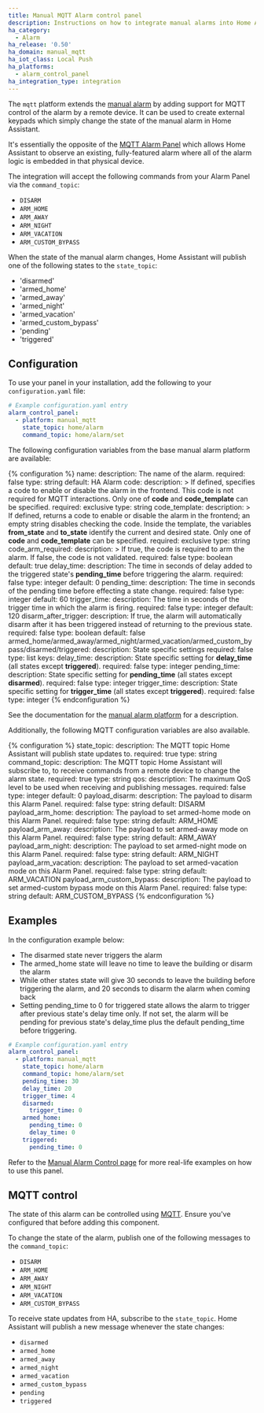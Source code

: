 ```yaml
---
title: Manual MQTT Alarm control panel
description: Instructions on how to integrate manual alarms into Home Assistant with MQTT support.
ha_category:
  - Alarm
ha_release: '0.50'
ha_domain: manual_mqtt
ha_iot_class: Local Push
ha_platforms:
  - alarm_control_panel
ha_integration_type: integration
---
```


The `mqtt` platform extends the [manual alarm](/integrations/manual) by adding support for MQTT control of the alarm by a remote device. It can be used to create external keypads which simply change the state of the manual alarm in Home Assistant.

It's essentially the opposite of the [MQTT Alarm Panel](/integrations/alarm_control_panel.mqtt/) which allows Home Assistant to observe an existing, fully-featured alarm where all of the alarm logic is embedded in that physical device.

The integration will accept the following commands from your Alarm Panel via the `command_topic`:

- `DISARM`
- `ARM_HOME`
- `ARM_AWAY`
- `ARM_NIGHT`
- `ARM_VACATION`
- `ARM_CUSTOM_BYPASS`

When the state of the manual alarm changes, Home Assistant will publish one of the following states to the `state_topic`:

- 'disarmed'
- 'armed_home'
- 'armed_away'
- 'armed_night'
- 'armed_vacation'
- 'armed_custom_bypass'
- 'pending'
- 'triggered'

## Configuration

To use your panel in your installation, add the following to your `configuration.yaml` file:

```yaml
# Example configuration.yaml entry
alarm_control_panel:
  - platform: manual_mqtt
    state_topic: home/alarm
    command_topic: home/alarm/set
```

The following configuration variables from the base manual alarm platform are available:

{% configuration %}
name:
  description: The name of the alarm.
  required: false
  type: string
  default: HA Alarm
code:
  description: >
    If defined, specifies a code to enable or disable the alarm in the frontend.
    This code is not required for MQTT interactions.
    Only one of **code** and **code_template** can be specified.
  required: exclusive
  type: string
code_template:
  description: >
    If defined, returns a code to enable or disable the alarm in the frontend; an empty string disables checking the code.
    Inside the template, the variables **from_state** and **to_state** identify the current and desired state.
    Only one of **code** and **code_template** can be specified.
  required: exclusive
  type: string
code_arm_required:
  description: >
   If true, the code is required to arm the alarm. If false, the code is not validated.
  required: false
  type: boolean
  default: true
delay_time:
  description: The time in seconds of delay added to the triggered state's **pending_time** before triggering the alarm.
  required: false
  type: integer
  default: 0
pending_time:
  description: The time in seconds of the pending time before effecting a state change.
  required: false
  type: integer
  default: 60
trigger_time:
  description: The time in seconds of the trigger time in which the alarm is firing.
  required: false
  type: integer
  default: 120
disarm_after_trigger:
  description: If true, the alarm will automatically disarm after it has been triggered instead of returning to the previous state.
  required: false
  type: boolean
  default: false
armed_home/armed_away/armed_night/armed_vacation/armed_custom_bypass/disarmed/triggered:
  description: State specific settings
  required: false
  type: list
  keys:
    delay_time:
      description: State specific setting for **delay_time** (all states except **triggered**).
      required: false
      type: integer
    pending_time:
      description: State specific setting for **pending_time** (all states except **disarmed**).
      required: false
      type: integer
    trigger_time:
      description: State specific setting for **trigger_time** (all states except **triggered**).
      required: false
      type: integer
{% endconfiguration %}

See the documentation for the [manual alarm platform](/integrations/manual) for a description.

Additionally, the following MQTT configuration variables are also available.

{% configuration %}
state_topic:
  description: The MQTT topic Home Assistant will publish state updates to.
  required: true
  type: string
command_topic:
  description: The MQTT topic Home Assistant will subscribe to, to receive commands from a remote device to change the alarm state.
  required: true
  type: string
qos:
  description: The maximum QoS level to be used when receiving and publishing messages.
  required: false
  type: integer
  default: 0
payload_disarm:
  description: The payload to disarm this Alarm Panel.
  required: false
  type: string
  default: DISARM
payload_arm_home:
  description: The payload to set armed-home mode on this Alarm Panel.
  required: false
  type: string
  default: ARM_HOME
payload_arm_away:
  description: The payload to set armed-away mode on this Alarm Panel.
  required: false
  type: string
  default: ARM_AWAY
payload_arm_night:
  description: The payload to set armed-night mode on this Alarm Panel.
  required: false
  type: string
  default: ARM_NIGHT
payload_arm_vacation:
  description: The payload to set armed-vacation mode on this Alarm Panel.
  required: false
  type: string
  default: ARM_VACATION
payload_arm_custom_bypass:
  description: The payload to set armed-custom bypass mode on this Alarm Panel.
  required: false
  type: string
  default: ARM_CUSTOM_BYPASS
{% endconfiguration %}

## Examples

In the configuration example below:

- The disarmed state never triggers the alarm
- The armed_home state will leave no time to leave the building or disarm the alarm
- While other states state will give 30 seconds to leave the building before triggering the alarm, and 20 seconds to disarm the alarm when coming back
- Setting pending_time to 0 for triggered state allows the alarm to trigger after previous state's delay time only. If not set, the alarm will be pending for previous state's delay_time plus the default pending_time before triggering.

```yaml
# Example configuration.yaml entry
alarm_control_panel:
  - platform: manual_mqtt
    state_topic: home/alarm
    command_topic: home/alarm/set
    pending_time: 30
    delay_time: 20
    trigger_time: 4
    disarmed:
      trigger_time: 0
    armed_home:
      pending_time: 0
      delay_time: 0
    triggered:
      pending_time: 0
```

Refer to the [Manual Alarm Control page](/integrations/manual#examples) for more real-life examples on how to use this panel.

## MQTT control

The state of this alarm can be controlled using [MQTT](/integrations/mqtt/). Ensure you've configured that before adding this component.

To change the state of the alarm, publish one of the following messages to the `command_topic`:

 - `DISARM`
 - `ARM_HOME`
 - `ARM_AWAY`
 - `ARM_NIGHT`
 - `ARM_VACATION`
 - `ARM_CUSTOM_BYPASS`

To receive state updates from HA, subscribe to the `state_topic`. Home Assistant will publish a new message whenever the state changes:

 - `disarmed`
 - `armed_home`
 - `armed_away`
 - `armed_night`
 - `armed_vacation`
 - `armed_custom_bypass`
 - `pending`
 - `triggered`
